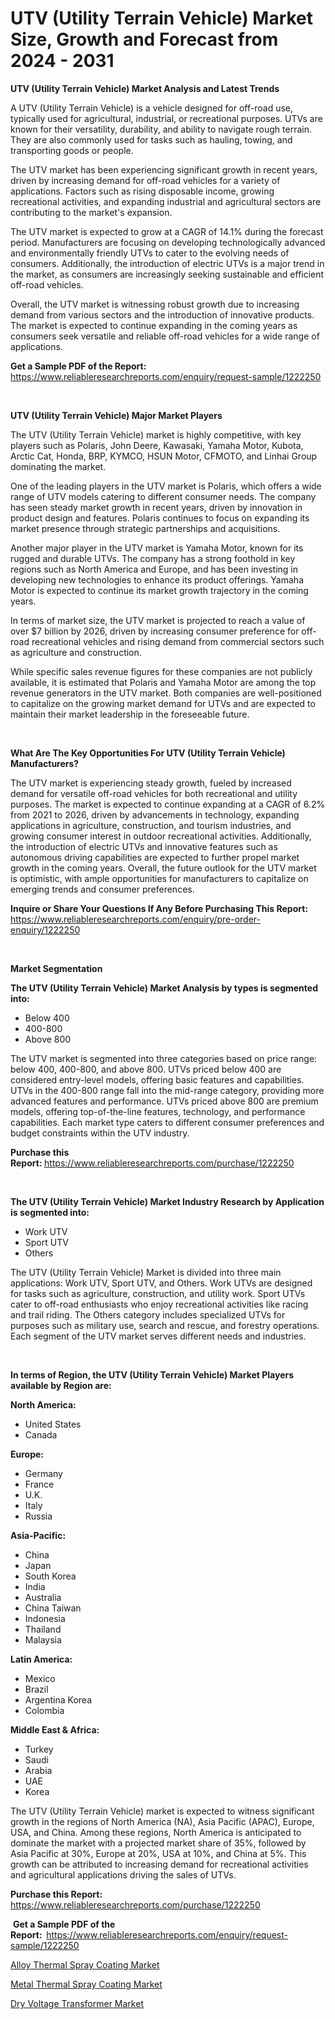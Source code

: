 <p><h1>UTV (Utility Terrain Vehicle) Market Size, Growth and Forecast from 2024 - 2031</h1></p><p><strong>UTV (Utility Terrain Vehicle) Market Analysis and Latest Trends</strong></p>
<p><p>A UTV (Utility Terrain Vehicle) is a vehicle designed for off-road use, typically used for agricultural, industrial, or recreational purposes. UTVs are known for their versatility, durability, and ability to navigate rough terrain. They are also commonly used for tasks such as hauling, towing, and transporting goods or people.</p><p>The UTV market has been experiencing significant growth in recent years, driven by increasing demand for off-road vehicles for a variety of applications. Factors such as rising disposable income, growing recreational activities, and expanding industrial and agricultural sectors are contributing to the market's expansion.</p><p>The UTV market is expected to grow at a CAGR of 14.1% during the forecast period. Manufacturers are focusing on developing technologically advanced and environmentally friendly UTVs to cater to the evolving needs of consumers. Additionally, the introduction of electric UTVs is a major trend in the market, as consumers are increasingly seeking sustainable and efficient off-road vehicles.</p><p>Overall, the UTV market is witnessing robust growth due to increasing demand from various sectors and the introduction of innovative products. The market is expected to continue expanding in the coming years as consumers seek versatile and reliable off-road vehicles for a wide range of applications.</p></p>
<p><strong>Get a Sample PDF of the Report:&nbsp;</strong> <a href="https://www.reliableresearchreports.com/enquiry/request-sample/1222250">https://www.reliableresearchreports.com/enquiry/request-sample/1222250</a></p>
<p>&nbsp;</p>
<p><strong>UTV (Utility Terrain Vehicle) Major Market Players</strong></p>
<p><p>The UTV (Utility Terrain Vehicle) market is highly competitive, with key players such as Polaris, John Deere, Kawasaki, Yamaha Motor, Kubota, Arctic Cat, Honda, BRP, KYMCO, HSUN Motor, CFMOTO, and Linhai Group dominating the market. </p><p>One of the leading players in the UTV market is Polaris, which offers a wide range of UTV models catering to different consumer needs. The company has seen steady market growth in recent years, driven by innovation in product design and features. Polaris continues to focus on expanding its market presence through strategic partnerships and acquisitions. </p><p>Another major player in the UTV market is Yamaha Motor, known for its rugged and durable UTVs. The company has a strong foothold in key regions such as North America and Europe, and has been investing in developing new technologies to enhance its product offerings. Yamaha Motor is expected to continue its market growth trajectory in the coming years.</p><p>In terms of market size, the UTV market is projected to reach a value of over $7 billion by 2026, driven by increasing consumer preference for off-road recreational vehicles and rising demand from commercial sectors such as agriculture and construction.</p><p>While specific sales revenue figures for these companies are not publicly available, it is estimated that Polaris and Yamaha Motor are among the top revenue generators in the UTV market. Both companies are well-positioned to capitalize on the growing market demand for UTVs and are expected to maintain their market leadership in the foreseeable future.</p></p>
<p>&nbsp;</p>
<p><strong>What Are The Key Opportunities For UTV (Utility Terrain Vehicle) Manufacturers?</strong></p>
<p><p>The UTV market is experiencing steady growth, fueled by increased demand for versatile off-road vehicles for both recreational and utility purposes. The market is expected to continue expanding at a CAGR of 6.2% from 2021 to 2026, driven by advancements in technology, expanding applications in agriculture, construction, and tourism industries, and growing consumer interest in outdoor recreational activities. Additionally, the introduction of electric UTVs and innovative features such as autonomous driving capabilities are expected to further propel market growth in the coming years. Overall, the future outlook for the UTV market is optimistic, with ample opportunities for manufacturers to capitalize on emerging trends and consumer preferences.</p></p>
<p><strong>Inquire or Share Your Questions If Any Before Purchasing This Report:</strong> <a href="https://www.reliableresearchreports.com/enquiry/pre-order-enquiry/1222250">https://www.reliableresearchreports.com/enquiry/pre-order-enquiry/1222250</a></p>
<p>&nbsp;</p>
<p><strong>Market Segmentation</strong></p>
<p><strong>The UTV (Utility Terrain Vehicle) Market Analysis by types is segmented into:</strong></p>
<p><ul><li>Below 400</li><li>400-800</li><li>Above 800</li></ul></p>
<p><p>The UTV market is segmented into three categories based on price range: below 400, 400-800, and above 800. UTVs priced below 400 are considered entry-level models, offering basic features and capabilities. UTVs in the 400-800 range fall into the mid-range category, providing more advanced features and performance. UTVs priced above 800 are premium models, offering top-of-the-line features, technology, and performance capabilities. Each market type caters to different consumer preferences and budget constraints within the UTV industry.</p></p>
<p><strong>Purchase this Report:&nbsp;</strong><a href="https://www.reliableresearchreports.com/purchase/1222250">https://www.reliableresearchreports.com/purchase/1222250</a></p>
<p>&nbsp;</p>
<p><strong>The UTV (Utility Terrain Vehicle) Market Industry Research by Application is segmented into:</strong></p>
<p><ul><li>Work UTV</li><li>Sport UTV</li><li>Others</li></ul></p>
<p><p>The UTV (Utility Terrain Vehicle) Market is divided into three main applications: Work UTV, Sport UTV, and Others. Work UTVs are designed for tasks such as agriculture, construction, and utility work. Sport UTVs cater to off-road enthusiasts who enjoy recreational activities like racing and trail riding. The Others category includes specialized UTVs for purposes such as military use, search and rescue, and forestry operations. Each segment of the UTV market serves different needs and industries.</p></p>
<p>&nbsp;</p>
<p><strong>In terms of Region, the UTV (Utility Terrain Vehicle) Market Players available by Region are:</strong></p>
<p>
    <p> <strong> North America: </strong>
        <ul>
            <li>United States</li>
            <li>Canada</li>
        </ul>
        </p> 
    <p> <strong> Europe: </strong>
        <ul>
            <li>Germany</li>
            <li>France</li>
            <li>U.K.</li>
            <li>Italy</li>
            <li>Russia</li>
        </ul>
        </p> 
    <p> <strong> Asia-Pacific: </strong>
        <ul>
            <li>China</li>
            <li>Japan</li>
            <li>South Korea</li>
            <li>India</li>
            <li>Australia</li>
            <li>China Taiwan</li>
            <li>Indonesia</li>
            <li>Thailand</li>
            <li>Malaysia</li>
        </ul>
        </p> 
    <p> <strong> Latin America: </strong>
        <ul>
            <li>Mexico</li>
            <li>Brazil</li>
            <li>Argentina Korea</li>
            <li>Colombia</li>
        </ul>
        </p> 
    <p> <strong> Middle East & Africa: </strong>
        <ul>
            <li>Turkey</li>
            <li>Saudi</li>
            <li>Arabia</li>
            <li>UAE</li>
            <li>Korea</li>
        </ul>
    </p>
    </p>
<p><p>The UTV (Utility Terrain Vehicle) market is expected to witness significant growth in the regions of North America (NA), Asia Pacific (APAC), Europe, USA, and China. Among these regions, North America is anticipated to dominate the market with a projected market share of 35%, followed by Asia Pacific at 30%, Europe at 20%, USA at 10%, and China at 5%. This growth can be attributed to increasing demand for recreational activities and agricultural applications driving the sales of UTVs.</p></p>
<p><strong>Purchase this Report: </strong><a href="https://www.reliableresearchreports.com/purchase/1222250">https://www.reliableresearchreports.com/purchase/1222250</a></p>
<p>&nbsp;<strong>Get a Sample PDF of the Report:&nbsp;&nbsp;</strong><a href="https://www.reliableresearchreports.com/enquiry/request-sample/1222250">https://www.reliableresearchreports.com/enquiry/request-sample/1222250</a></p>
<p><strong></strong></p>
<p><p><a href="https://view.publitas.com/reportprime-1/alloy-thermal-spray-coating-market-insights-market-players-and-forecast-till-2030/">Alloy Thermal Spray Coating Market</a></p><p><a href="https://view.publitas.com/reportprime-1/metal-thermal-spray-coating-market-size-growing-and-forecasted-for-period-from-2023-2030-and-provides-complete-market-analysis-of-this-market/">Metal Thermal Spray Coating Market</a></p><p><a href="https://view.publitas.com/reportprime-1/dry-voltage-transformer-market-insights-market-players-and-forecast-till-2030/">Dry Voltage Transformer Market</a></p></p>
